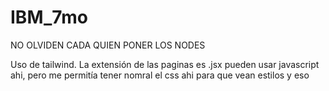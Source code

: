 # IBM_7mo

NO OLVIDEN CADA QUIEN PONER LOS NODES

Uso de tailwind.
La extensión de las paginas es .jsx pueden usar javascript ahi, pero me permitía tener nomral el css ahi para que vean estilos y eso
